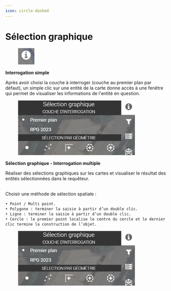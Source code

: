 ```yaml
---
icon: circle-dashed
---
```


# Sélection graphique

<figure><img src="../../../../img/espace_selection_graphique_btn.png" alt=""><figcaption></figcaption></figure>

**Interrogation simple**

Après avoir choisi la couche à interroger (couche au premier plan par défaut), un simple clic sur une entité de la carte donne accès à une fenêtre qui permet de visualiser les informations de l'entité en question.

<figure><img src="../../../../img/espace_selection_graphique.png" alt="" width="366"><figcaption></figcaption></figure>

**Sélection graphique - Interrogation multiple**

Réaliser des sélections graphiques sur les cartes et visualiser le résultat des entités sélectionnées dans le requêteur.

\
Choisir une méthode de sélection spatiale :

```
• Point / Multi point.
• Polygone : terminer la saisie à partir d’un double clic.
• Ligne : terminer la saisie à partir d’un double clic.
• Cercle : le premier point localise le centre du cercle et le dernier clic termine la construction de l’objet.
```

<figure><img src="../../../../img/espace_selection_graphique.png" alt="" width="366"><figcaption></figcaption></figure>

